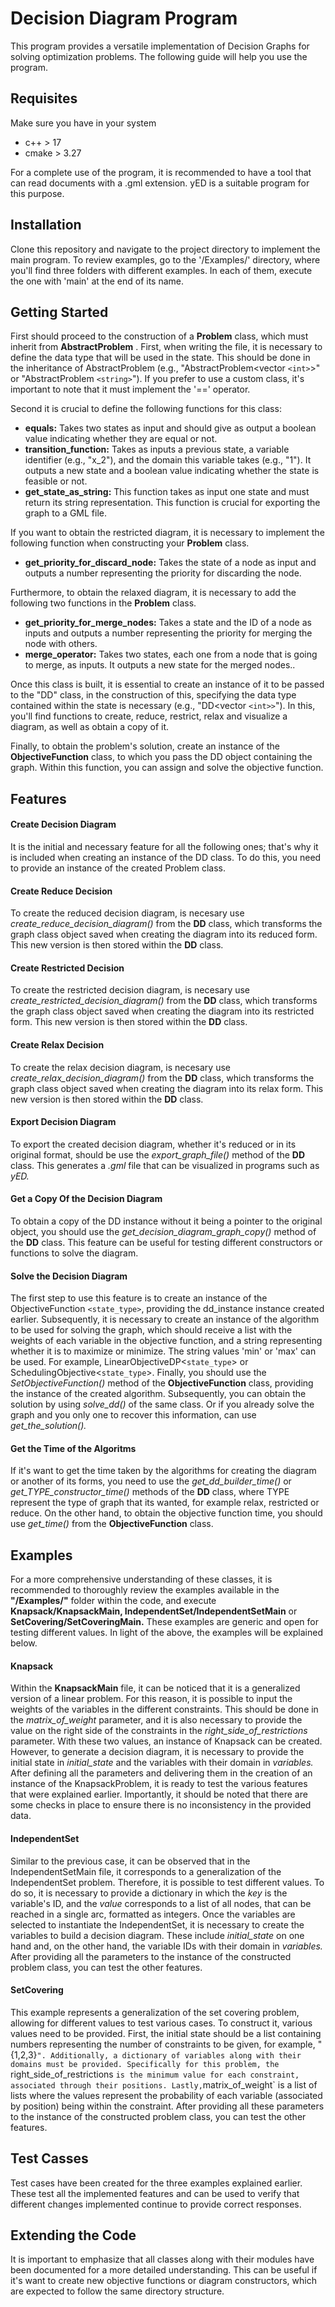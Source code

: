 # Decision Diagram Program

This program provides a versatile implementation of Decision Graphs for solving optimization problems. The following guide will help you use the program.

## Requisites

Make sure you have in your system

* c++ > 17
* cmake > 3.27

For a complete use of the program, it is recommended to have a tool that can read documents with a .gml extension. yED is a suitable program for this purpose.

## Installation

Clone this repository and navigate to the project directory to implement the main program. To review examples, go to the '/Examples/' directory, where you'll find three folders with different examples. In each of them, execute the one with 'main' at the end of its name.

## Getting Started

First should proceed to the construction of a **Problem** class, which must inherit from  **AbstractProblem** . First, when writing the file, it is necessary to define the data type that will be used in the state. This should be done in the inheritance of AbstractProblem (e.g., "AbstractProblem<vector `<int>`>" or "AbstractProblem `<string>`"). If you prefer to use a custom class, it's important to note that it must implement the '==' operator.

Second it is crucial to define the following functions for this class:

* **equals:** Takes two states as input and should give as output a boolean value indicating whether they are equal or not.
* **transition_function:** Takes as inputs a previous state, a variable identifier (e.g., "x_2"), and the domain this variable takes (e.g., "1"). It outputs a new state and a boolean value indicating whether the state is feasible or not.
* **get_state_as_string:** This function takes as input one state and must return its string representation. This function is crucial for exporting the graph to a GML file.

If you want to obtain the restricted diagram, it is necessary to implement the following function when constructing your **Problem** class.

* **get_priority_for_discard_node:** Takes the state of a node as input and outputs a number representing the priority for discarding the node.

Furthermore, to obtain the relaxed diagram, it is necessary to add the following two functions in the **Problem** class.

* **get_priority_for_merge_nodes:** Takes a state and the ID of a node as inputs and outputs a number representing the priority for merging the node with others.
* **merge_operator:** Takes two states, each one from a node that is going to merge, as inputs. It outputs a new state for the merged nodes..

Once this class is built, it is essential to create an instance of it to be passed to the "DD" class, in the construction of this, specifying the data type contained within the state is necessary (e.g., "DD<vector `<int>>`"). In this, you'll find functions to create, reduce, restrict, relax and visualize a diagram, as well as obtain a copy of it.

Finally, to obtain the problem's solution, create an instance of the **ObjectiveFunction** class, to which you pass the DD object containing the graph. Within this function, you can assign and solve the objective function.

## Features

#### Create Decision Diagram

It is the initial and necessary feature for all the following ones; that's why it is included when creating an instance of the DD class. To do this, you need to provide an instance of the created Problem class.

#### Create Reduce Decision

To create the reduced decision diagram, is necesary use *create_reduce_decision_diagram()* from the **DD** class, which transforms the graph class object saved when creating the diagram into its reduced form. This new version is then stored within the **DD** class.

#### Create Restricted Decision

To create the restricted decision diagram, is necesary use *create_restricted_decision_diagram()* from the **DD** class, which transforms the graph class object saved when creating the diagram into its restricted form. This new version is then stored within the **DD** class.

#### Create Relax Decision

To create the relax decision diagram, is necesary use *create_relax_decision_diagram()* from the **DD** class, which transforms the graph class object saved when creating the diagram into its relax form. This new version is then stored within the **DD** class.

#### Export Decision Diagram

To export the created decision diagram, whether it's reduced or in its original format, should be use the *export_graph_file()* method of the **DD** class. This generates a *.gml* file that can be visualized in programs such as *yED.*

#### Get a Copy Of the Decision Diagram

To obtain a copy of the DD instance without it being a pointer to the original object, you should use the *get_decision_diagram_graph_copy()* method of the **DD** class. This feature can be useful for testing different constructors or functions to solve the diagram.

#### Solve the Decision Diagram

The first step to use this feature is to create an instance of the ObjectiveFunction `<state_type>`, providing the dd_instance instance created earlier. Subsequently, it is necessary to create an instance of the algorithm to be used for solving the graph, which should receive a list with the weights of each variable in the objective function, and a string representing whether it is to maximize or minimize. The string values 'min' or 'max' can be used. For example, LinearObjectiveDP<`state_type`> or SchedulingObjective<`state_type`>. Finally, you should use the *SetObjectiveFunction()* method of the **ObjectiveFunction** class, providing the instance of the created algorithm. Subsequently, you can obtain the solution by using *solve_dd()* of the same class. Or if you already solve the graph and you only one to recover this information, can use *get_the_solution().*

#### Get the Time of the Algoritms

If it's want to get the time taken by the algorithms for creating the diagram or another of its forms, you need to use the *get_dd_builder_time()* or *get_TYPE_constructor_time()* methods of the **DD** class, where TYPE represent the type of graph that its wanted, for example relax, restricted or reduce. On the other hand, to obtain the objective function time, you should use *get_time()* from the **ObjectiveFunction** class.

## Examples

For a more comprehensive understanding of these classes, it is recommended to thoroughly review the examples available in the **"/Examples/"** folder within the code, and execute **Knapsack/KnapsackMain, IndependentSet/IndependentSetMain** or **SetCovering/SetCoveringMain.** These examples are generic and open for testing different values. In light of the above, the examples will be explained below.

#### Knapsack

Within the **KnapsackMain** file, it can be noticed that it is a generalized version of a linear problem. For this reason, it is possible to input the weights of the variables in the different constraints. This should be done in the *matrix_of_weight* parameter, and it is also necessary to provide the value on the right side of the constraints in the *right_side_of_restrictions* parameter. With these two values, an instance of Knapsack can be created. However, to generate a decision diagram, it is necessary to provide the initial state in *initial_state* and the variables with their domain in *variables.* After defining all the parameters and delivering them in the creation of an instance of the KnapsackProblem, it is ready to test the various features that were explained earlier. Importantly, it should be noted that there are some checks in place to ensure there is no inconsistency in the provided data.

#### IndependentSet

Similar to the previous case, it can be observed that in the IndependentSetMain file, it corresponds to a generalization of the IndependentSet problem. Therefore, it is possible to test different values. To do so, it is necessary to provide a dictionary in which the *key* is the variable's ID, and the *value* corresponds to a list of all nodes, that can be reached in a single arc, formatted as integers. Once the variables are selected to instantiate the IndependentSet, it is necessary to create the variables to build a decision diagram. These include *initial_state* on one hand and, on the other hand, the variable IDs with their domain in *variables.* After providing all the parameters to the instance of the constructed problem class, you can test the other features.

#### SetCovering

This example represents a generalization of the set covering problem, allowing for different values to test various cases. To construct it, various values need to be provided. First, the initial state should be a list containing numbers representing the number of constraints to be given, for example, "{1,2,3}`". Additionally, a dictionary of variables along with their domains must be provided. Specifically for this problem, the `right_side_of_restrictions `is the minimum value for each constraint, associated through their positions. Lastly,`matrix_of_weight` is a list of lists where the values represent the probability of each variable (associated by position) being within the constraint. After providing all these parameters to the instance of the constructed problem class, you can test the other features.

## Test Casses

Test cases have been created for the three examples explained earlier. These test all the implemented features and can be used to verify that different changes implemented continue to provide correct responses.

## Extending the Code

It is important to emphasize that all classes along with their modules have been documented for a more detailed understanding. This can be useful if it's want to create new objective functions or diagram constructors, which are expected to follow the same directory structure.
